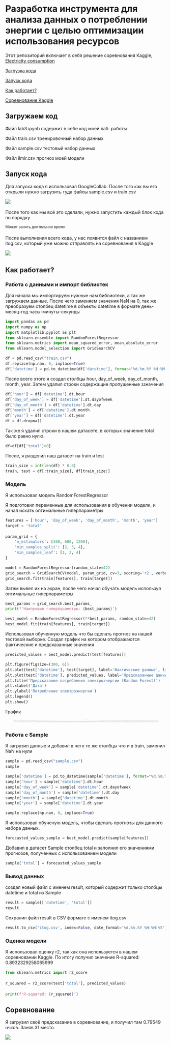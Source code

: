 <h1 alighn="center">Разработка инструмента для анализа данных о потреблении энергии с целью оптимизации использования ресурсов</h1>
<p>Этот репозиторий включает в себя решение соревнования Kaggle, <a href="https://www.kaggle.com/competitions/electricity-consumption/overview">Electricity consumption</a></p>


<a href="#download">Загрузка кода</a><p></p>
<a href="#start_code">Запуск кода</a><p></p>
<a href="#what">Как работает?</a><p></p>
<a href="#konec">Соревнование Kaggle</a>


<h2 id="download">Загружаем код</h2>
<p>Файл lab3.ipynb содержит в себе код моей лаб. работы</p>
<p>Файл train.csv тренировочный набор данных</p>
<p>Файл sample.csv тестовый набор данных</p>
<p>Файл ilmir.csv прогноз моей модели</p>


<h2 id="start_code">Запуск кода</h2>
<p>Для запуска кода я использовал GoogleCollab. После того как вы его открыли нужно загрузить туда файлы sample.csv и train.csv</p><p></p>
<img src="https://sun9-70.userapi.com/impg/qk8ou6bon3bcJ1KZs8tCRfvakWWyDJhvLZlyQQ/xDtcCg4-MxI.jpg?size=260x261&quality=96&sign=aadc0d004bac49456585b66c42f53e98&type=album">
<p>После того как мы всё это сделали, нужно запустить каждый блок кода по порядку</p>
<sup>Может занять длительное время</sup>
<p>После выполнения всего кода, у нас появится файл с названием itog.csv, который уже можно отправлять на соревнования в Kaggle</p>
<img src="https://sun21-2.userapi.com/impg/oo8unzwcsGDMHgLWw5KgojfIR1A0cEDgkwPXCw/lr6PYP1MBKE.jpg?size=260x306&quality=96&sign=5d5955bf54d0b8de2da11d278f6bbe03&type=album">

<h2 id="what">Как работает?</h2>


<h3>Работа с данными и импорт библиотек</h3>
<p>Для начала мы импортируем нужные нам библиотеки, а так же загружаем данные. После чего заменяем значения NaN на 0, так же преобразуем столбец datetime в объекты datetime в формате день-месяц-год часы-минуты-секунды</p><p></p>

```python
import pandas as pd
import numpy as np
import matplotlib.pyplot as plt
from sklearn.ensemble import RandomForestRegressor
from sklearn.metrics import mean_squared_error, mean_absolute_error
from sklearn.model_selection import GridSearchCV
```
```python
df = pd.read_csv("train.csv")
df.replace(np.nan, 0, inplace=True)
df['datetime'] = pd.to_datetime(df['datetime'], format="%d.%m.%Y %H:%M:%S")
```

<p>После всего этого я создал столбцы hour, day_of_week, day_of_month, month, year. Затем удалил строки содержащие пропущенные ззначения</p><p></p>

```python
df['hour'] = df['datetime'].dt.hour
df['day_of_week'] = df['datetime'].dt.dayofweek
df['day_of_month'] = df['datetime'].dt.day
df['month'] = df['datetime'].dt.month
df['year'] = df['datetime'].dt.year
df = df.dropna()
```

<p>Так же я удалил строки в нашем датасете, в которых значение total было равно нулю.</p><p></p>

```python
df=df[df['total']>0]
```

<p>После, я разделил наш датасет на train и test</p><p></p>

```python
train_size = int(len(df) * 0.8)
train, test = df[:train_size], df[train_size:]
```

<!--<img src="https://sun9-47.userapi.com/impg/hH7zh2R-BErwgO6bvsLkgpg2iFxqErWrck4oWg/UVvjKekfdbk.jpg?size=1821x573&quality=96&sign=a2601631926a2ba2772ab8fd10ec6c97&type=album">-->



<h3>Модель</h3>
<p>Я использовал модель RandomForestRegressor</p><p></p>
<p>Я подготовил переменные для использования в обучении модели, и начал искать оптимальные гиперпараметры</p><p></p>

```python
features = ['hour', 'day_of_week', 'day_of_month', 'month', 'year']
target = 'total'

param_grid = {
    'n_estimators': [300, 600, 1200],
    'min_samples_split': [2, 3, 4],
    'min_samples_leaf': [1, 2, 4]
}
```

```python
model = RandomForestRegressor(random_state=42)
grid_search = GridSearchCV(model, param_grid, cv=3, scoring='r2', verbose=2)
grid_search.fit(train[features], train[target])
```

<!--<img src="https://sun9-17.userapi.com/impg/TPIdqjAoKFq6YYzodjzmEZrY8uoboxIorWrsjA/KctNaxkTP8U.jpg?size=1819x288&quality=96&sign=2a3d03444449f4493b0478962699ba20&type=album">-->


<p>Затем вывел их на экран, после чего начал обучать модель используя оптимальные гиперпараметры</p><p></p>

```python
best_params = grid_search.best_params_
print(f'Наилучшие гиперпараметры: {best_params}')
```
```python
best_model = RandomForestRegressor(**best_params, random_state=42)
best_model.fit(train[features], train[target])
```

<!--<img src="https://sun21-2.userapi.com/impg/CJehV3lAAnOxDG6ISjmiJh9vwNmKo3U_eVd-NQ/owYigzsiO-o.jpg?size=1822x189&quality=96&sign=9e38dfadf3e6ab5f23e4dfb17dfd7178&type=album">-->

<p>Использовал обученную модель что бы сделать прогноз на нашей тестовой выборке. Создал график на котором отображаются фактические и предсказанные значения</p><p></p>

```python
predicted_values = best_model.predict(test[features])
```
```python
plt.figure(figsize=(300, 6))
plt.plot(test['datetime'], test[target], label='Фактические данные', linestyle='-', marker='o')
plt.plot(test['datetime'], predicted_values, label='Предсказанные данные (Random Forest)', linestyle='--', marker='x')
plt.title('Предсказание потребления электроэнергии (Random Forest)')
plt.xlabel('Дата')
plt.ylabel('Потребление электроэнергии')
plt.legend()
plt.show()
```

<!--<img src="https://sun21-2.userapi.com/impg/knwPu6sl3Lzbi1TiT7g8vLrmcOfhmF3nDw8jlg/OVL7e-xjlXw.jpg?size=1812x288&quality=96&sign=f3329be81c5c47af520e00ece6b2c093&type=album">-->
<p>График</p>
<img src="https://github.com/XiLiCe/lab3_ilmir/blob/XiLiCe-patch-1/graf.png?raw=true">



<h3>Работа с Sample</h3>
<p>Я загрузил данные и добавил в него те же столбцы что и в train, заменил NaN на нули</p><p></p>


```python
sample = pd.read_csv("sample.csv")
sample
```
```python
sample['datetime'] = pd.to_datetime(sample['datetime'], format="%d.%m.%Y %H:%M:%S")
sample['hour'] = sample['datetime'].dt.hour
sample['day_of_week'] = sample['datetime'].dt.dayofweek
sample['day_of_month'] = sample['datetime'].dt.day
sample['month'] = sample['datetime'].dt.month
sample['year'] = sample['datetime'].dt.year
```
```python
sample.replace(np.nan, 0, inplace=True)
```

<p>Я использовал обученую модель, чтобы сделать прогнозы для данного набора данных.</p><p></p>

```python
forecasted_values_sample = best_model.predict(sample[features])
```

<p>Добавил в датасет Sample столбец total и заполнил его значениями прогнозов, полученных с использованием модели</p><p></p>

```python
sample['total'] = forecasted_values_sample
```

<!--<img src="https://sun9-75.userapi.com/impg/OhSlfp0joJ_F8NkOamd2XT4-YN_GxBJVUlqf5w/51XLQkEzu0A.jpg?size=1822x417&quality=96&sign=e4aca19b5cfb1ad27f7d7b7795cbd3d0&type=album">-->


<h3>Вывод данных</h3>
<p>создал новый файл с именем result, который содержит только столбцы datetime и total из Sample</p><p></p>

```python
result = sample[['datetime', 'total']]
result
```

<p>Сохранил файл result в CSV формате с именем itog.csv</p>

```python
result.to_csv('itog.csv', index=False, date_format='%d.%m.%Y %H:%M:%S')
```

<!--<img src="https://sun21-1.userapi.com/impg/3AJvccRP3r4G4P2UvOsO77Yj70q9xYLbLZnGSw/MR073mPAmfA.jpg?size=1468x550&quality=96&sign=473a40e18ab78c478845f21fa68834dd&type=album">-->


<h3>Оценка модели</h3>
<p>Я использовал оценку r2, так как она используется в нашем соревновании Kaggle. По итогу получил значение R-squared: 0.8932329258065999</p>

```python
from sklearn.metrics import r2_score

r_squared = r2_score(test['total'], predicted_values)

print(f'R-squared: {r_squared}')
```

<!--<img src="https://sun9-67.userapi.com/impg/-WPaP-y1iI2CZAwZZWYA7RnhTarS2DUiWqS-Ng/7HjkR5aQruQ.jpg?size=736x181&quality=96&sign=b9cf7dc4d249723b33b5c90b07ab3e24&type=album">-->

<h2 id="konec">Соревнование</h2>
<p>Я загрузил своё предсказание в соревнование, и получил там 0.79549 очков. Заняв 31 место.</p>
<img src="https://sun21-1.userapi.com/impg/scE0XMVKZNZ6Rtw5IMBE3pd_ebioIsmgMl9oFA/lFLxZfw4ons.jpg?size=1223x147&quality=96&sign=a60720a32652419c97a65efc8ce90983&type=album">





